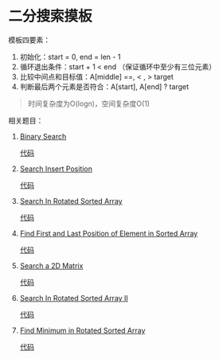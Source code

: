 # 二分搜索摸板

模板四要素：

1. 初始化：start = 0, end = len - 1
2. 循环退出条件：start + 1 < end （保证循环中至少有三位元素）
3. 比较中间点和目标值：A[middle] ==, < , > target
4. 判断最后两个元素是否符合：A[start], A[end] ? target

>  时间复杂度为O(logn)，空间复杂度O(1)

相关题目：

1. [Binary Search](https://leetcode.com/problems/binary-search/)

   [代码](searchTargetIndex.go)

2. [Search Insert Position](https://leetcode.com/problems/search-insert-position/)

   [代码](searchInsertPosition.go)

3. [Search In Rotated Sorted Array](https://leetcode.com/problems/search-in-rotated-sorted-array/)

   [代码](searchInRotatedSortedArray.go)

4. [Find First and Last Position of Element in Sorted Array](https://leetcode.com/problems/find-first-and-last-position-of-element-in-sorted-array/)

   [代码](findFirstAndLastPosition.go)
   
5. [Search a 2D Matrix](https://leetcode.com/problems/search-a-2d-matrix/)

   [代码](searchMatrix.go)

6. [Search In Rotated Sorted Array II](https://leetcode.com/problems/search-in-rotated-sorted-array-ii/)

   [代码](search_in_rotated_sorted_array_II/searchInRotatedSortedArrayII.go)
   
7. [Find Minimum in Rotated Sorted Array](https://leetcode.com/problems/find-minimum-in-rotated-sorted-array/)

   [代码](find_minimum_in_rotated_sorted_array/findMinimumInRotatedSortedArray.go)